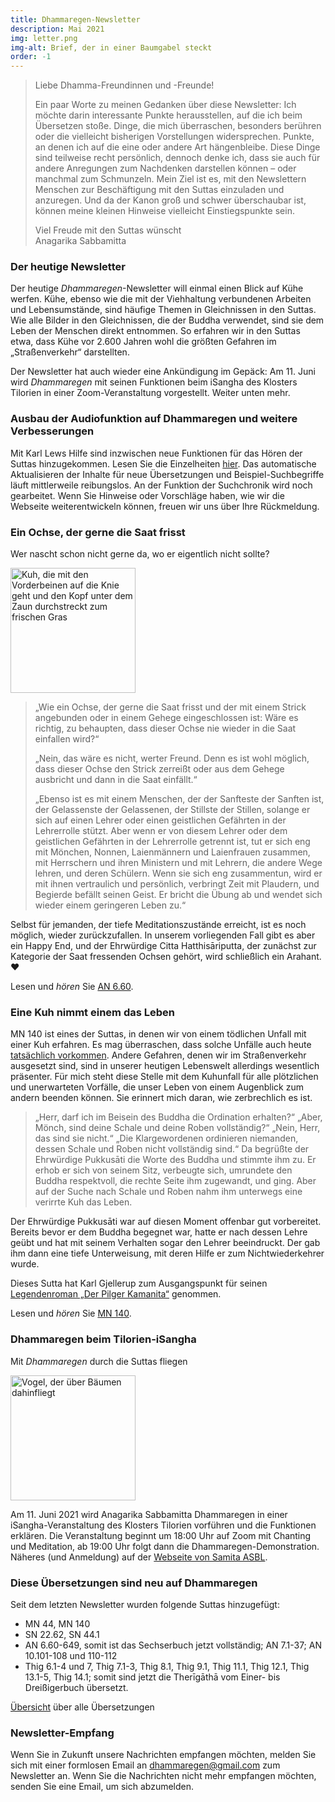 ```yaml
---
title: Dhammaregen-Newsletter
description: Mai 2021
img: letter.png
img-alt: Brief, der in einer Baumgabel steckt
order: -1
---
```


>Liebe Dhamma-Freundinnen und -Freunde!
>
>Ein paar Worte zu meinen Gedanken über diese Newsletter: Ich möchte darin interessante Punkte herausstellen, auf die ich beim Übersetzen stoße. Dinge, die mich überraschen, besonders berühren oder die vielleicht bisherigen Vorstellungen widersprechen. Punkte, an denen ich auf die eine oder andere Art hängenbleibe. Diese Dinge sind teilweise recht persönlich, dennoch denke ich, dass sie auch für andere Anregungen zum Nachdenken darstellen können – oder manchmal zum Schmunzeln. Mein Ziel ist es, mit den Newslettern Menschen zur Beschäftigung mit den Suttas einzuladen und anzuregen. Und da der Kanon groß und schwer überschaubar ist, können meine kleinen Hinweise vielleicht Einstiegspunkte sein.
>
>Viel Freude mit den Suttas wünscht  
>Anagarika Sabbamitta

### Der heutige Newsletter
Der heutige *Dhammaregen*-Newsletter will einmal einen Blick auf Kühe werfen. Kühe, ebenso wie die mit der Viehhaltung verbundenen Arbeiten und Lebensumstände, sind häufige Themen in Gleichnissen in den Suttas. Wie alle Bilder in den Gleichnissen, die der Buddha verwendet, sind sie dem Leben der Menschen direkt entnommen. So erfahren wir in den Suttas etwa, dass Kühe vor 2.600 Jahren wohl die größten Gefahren im „Straßenverkehr“ darstellten.

Der Newsletter hat auch wieder eine Ankündigung im Gepäck: Am 11. Juni wird *Dhammaregen* mit seinen Funktionen beim iSangha des Klosters Tilorien in einer Zoom-Veranstaltung vorgestellt. Weiter unten mehr.

### Ausbau der Audiofunktion auf Dhammaregen und weitere Verbesserungen
Mit Karl Lews Hilfe sind inzwischen neue Funktionen für das Hören der Suttas hinzugekommen. Lesen Sie die Einzelheiten [hier](/Studium/Hören). Das automatische Aktualisieren der Inhalte für neue Übersetzungen und Beispiel-Suchbegriffe läuft mittlerweile reibungslos. An der Funktion der Suchchronik wird noch gearbeitet. Wenn Sie Hinweise oder Vorschläge haben, wie wir die Webseite weiterentwickeln können, freuen wir uns über Ihre Rückmeldung.

### Ein Ochse, der gerne die Saat frisst
Wer nascht schon nicht gerne da, wo er eigentlich nicht sollte?

<img src="./ox.png" alt="Kuh, die mit den Vorderbeinen auf die Knie geht und den Kopf unter dem Zaun durchstreckt zum frischen Gras" style="height: 200px;">

> „Wie ein Ochse, der gerne die Saat frisst und der mit einem Strick angebunden oder in einem Gehege eingeschlossen ist: Wäre es richtig, zu behaupten, dass dieser Ochse nie wieder in die Saat einfallen wird?“ 
>
>„Nein, das wäre es nicht, werter Freund. Denn es ist wohl möglich, dass dieser Ochse den Strick zerreißt oder aus dem Gehege ausbricht und dann in die Saat einfällt.“ 
>
>„Ebenso ist es mit einem Menschen, der der Sanfteste der Sanften ist, der Gelassenste der Gelassenen, der Stillste der Stillen, solange er sich auf einen Lehrer oder einen geistlichen Gefährten in der Lehrerrolle stützt. Aber wenn er von diesem Lehrer oder dem geistlichen Gefährten in der Lehrerrolle getrennt ist, tut er sich eng mit Mönchen, Nonnen, Laienmännern und Laienfrauen zusammen, mit Herrschern und ihren Ministern und mit Lehrern, die andere Wege lehren, und deren Schülern. Wenn sie sich eng zusammentun, wird er mit ihnen vertraulich und persönlich, verbringt Zeit mit Plaudern, und Begierde befällt seinen Geist. Er bricht die Übung ab und wendet sich wieder einem geringeren Leben zu.“

Selbst für jemanden, der tiefe Meditationszustände erreicht, ist es noch möglich, wieder zurückzufallen. In unserem vorliegenden Fall gibt es aber ein Happy End, und der Ehrwürdige Citta Hatthisāriputta, der zunächst zur Kategorie der Saat fressenden Ochsen gehört, wird schließlich ein Arahant. ❤️

Lesen und *hören* Sie [AN 6.60](/suttas#an6.60/de/sabbamitta:0.1).

### Eine Kuh nimmt einem das Leben
MN 140 ist eines der Suttas, in denen wir von einem tödlichen Unfall mit einer Kuh erfahren. Es mag überraschen, dass solche Unfälle auch heute [tatsächlich vorkommen](https://de.wikipedia.org/wiki/Hausrind#Gewalt). Andere Gefahren, denen wir im Straßenverkehr ausgesetzt sind, sind in unserer heutigen Lebenswelt allerdings wesentlich präsenter. Für mich steht diese Stelle mit dem Kuhunfall für alle plötzlichen und unerwarteten Vorfälle, die unser Leben von einem Augenblick zum andern beenden können. Sie erinnert mich daran, wie zerbrechlich es ist.

>„Herr, darf ich im Beisein des Buddha die Ordination erhalten?“
>„Aber, Mönch, sind deine Schale und deine Roben vollständig?“
>„Nein, Herr, das sind sie nicht.“
>„Die Klargewordenen ordinieren niemanden, dessen Schale und Roben nicht vollständig sind.“
>Da begrüßte der Ehrwürdige Pukkusāti die Worte des Buddha und stimmte ihm zu. Er erhob er sich von seinem Sitz, verbeugte sich, umrundete den Buddha respektvoll, die rechte Seite ihm zugewandt, und ging.
>Aber auf der Suche nach Schale und Roben nahm ihm unterwegs eine verirrte Kuh das Leben. 

Der Ehrwürdige Pukkusāti war auf diesen Moment offenbar gut vorbereitet. Bereits bevor er dem Buddha begegnet war, hatte er nach dessen Lehre geübt und hat mit seinem Verhalten sogar den Lehrer beeindruckt. Der gab ihm dann eine tiefe Unterweisung, mit deren Hilfe er zum Nichtwiederkehrer wurde.

Dieses Sutta hat Karl Gjellerup zum Ausgangspunkt für seinen [Legendenroman „Der Pilger Kamanita“](http://www.buddhareden.com/index.php?id=62&tx_ttnews%5Btt_news%5D=80&cHash=86beb858262dcca78a45fea0cdb29dcd) genommen.

Lesen und *hören* Sie [MN 140](/suttas#mn140/de/sabbamitta:0.1).

### Dhammaregen beim Tilorien-iSangha
Mit *Dhammaregen* durch die Suttas fliegen

<img src="./arne-verbist-PTv6AOEQn_0-unsplash.png" alt="Vogel, der über Bäumen dahinfliegt" style="height: 200px;">

Am 11. Juni 2021 wird Anagarika Sabbamitta Dhammaregen in einer iSangha-Veranstaltung des Klosters Tilorien vorführen und die Funktionen erklären. Die Veranstaltung beginnt um 18:00 Uhr auf Zoom mit Chanting und Meditation, ab 19:00 Uhr folgt dann die Dhammaregen-Demonstration. Näheres (und Anmeldung) auf der [Webseite von Samita ASBL](https://www.samita.be/de/2021/05/14/dhammaregen-presentation-by-anagarika-sabbamitta-on-friday-11th-june-18-00-20-00-cest-german-only/).

### Diese Übersetzungen sind neu auf Dhammaregen
Seit dem letzten Newsletter wurden folgende Suttas hinzugefügt:
- MN 44, MN 140
- SN 22.62, SN 44.1
- AN 6.60-649, somit ist das Sechserbuch jetzt vollständig; AN 7.1-37; AN 10.101-108 und 110-112
- Thig 6.1-4 und 7, Thig 7.1-3, Thig 8.1, Thig 9.1, Thig 11.1, Thig 12.1, Thig 13.1-5, Thig 14.1; somit sind jetzt die Therīgāthā vom Einer- bis Dreißigerbuch übersetzt.

[Übersicht](/Übersetzung/Übersicht) über alle Übersetzungen

### Newsletter-Empfang

Wenn Sie in Zukunft unsere Nachrichten empfangen möchten, melden Sie sich mit einer formlosen Email an [dhammaregen@gmail.com](mailto:dhammaregen@gmail.com) zum Newsletter an. Wenn Sie die Nachrichten nicht mehr empfangen möchten, senden Sie eine Email, um sich abzumelden.
